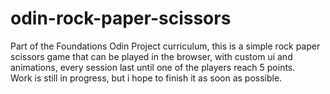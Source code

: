 # odin-rock-paper-scissors

Part of the Foundations Odin Project curriculum, this is a simple rock paper scissors game that can be played in the browser, with custom ui and animations, every session last until one of the players reach 5 points.<br/> Work is still in progress, but i hope to finish it as soon as possible.
